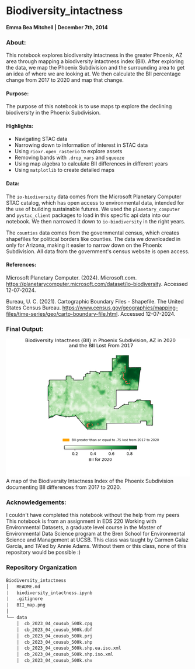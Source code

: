 # Biodiversity_intactness

#### Emma Bea Mitchell | December 7th, 2014

### About: 

This notebook explores biodiversity intactness in the greater Phoenix, AZ area through mapping a biodiversity intactness index (BII). After exploring the data, we map the Phoenix Subdivision and the surrounding area to get an idea of where we are looking at. We then calculate the BII percentage change from 2017 to 2020 and map that change. 

#### Purpose:

The purpose of this notebook is to use maps tp explore the declining biodiversity in the Phoenix Subdivision.

#### Highlights:

- Navigating STAC data
- Narrowing down to information of interest in STAC data
- Using `rioxr.open_rasterio` to explore assets
- Removing bands with `.drop_vars` and `squeeze`
- Using map algebra to calculate BII differences in different years
- Using `matplotlib` to create detailed maps

#### Data:

The `io-biodiversity` data comes from the Microsoft Planetary Computer STAC catalog, which has open access to environmental data, intended for the use of building sustainable futures. We used the `planetary_computer` and `pystac_client` packages to load in this specific api data into our notebook. We then narrowed it down to `io-biodiversity` in the right years. 

The `counties` data comes from the governmental census, which creates shapefiles for political borders like counties. The data we downloaded in only for Arizona, making it easier to narrow down on the Phoenix Subdivision. All data from the government's census website is open access. 

#### References: 

Microsoft Planetary Computer. (2024). Microsoft.com. https://planetarycomputer.microsoft.com/dataset/io-biodiversity. Accessed 12-07-2024. 

‌Bureau, U. C. (2021). Cartographic Boundary Files - Shapefile. The United States Census Bureau. https://www.census.gov/geographies/mapping-files/time-series/geo/carto-boundary-file.html. Accessed 12-07-2024.

### Final Output:

<img src="BII_map.png" alt="Biodiversity Intactness Index map of Phoenix">
A map of the Biodiversity Intactness Index of the Phoenix Subdivision documenting BII differences from 2017 to 2020. 

### Acknowledgements: 

I couldn't have completed this notebook without the help from my peers
This notebook is from an assignment in EDS 220 Working with Environmental Datasets, a graduate level course in the Master of Environmental Data Science program at the Bren School for Environmental Science and Management at UCSB. This class was taught by Carmen Galaz García, and TA'ed by Annie Adams. Without them or this class, none of this repository would be possible :) 

### Repository Organization 

```python
Biodiversity_intactness
│   README.md
|   biodiversity_intactness.ipynb
|   .gitignore
|   BII_map.png
│
└── data 
    │  cb_2023_04_cousub_500k.cpg
    │  cb_2023_04_cousub_500k.dbf
    │  cb_2023_04_cousub_500k.prj
    │  cb_2023_04_cousub_500k.shp
    │  cb_2023_04_cousub_500k.shp.ea.iso.xml
    │  cb_2023_04_cousub_500k.shp.iso.xml
    │  cb_2023_04_cousub_500k.shx
       
```

      
    